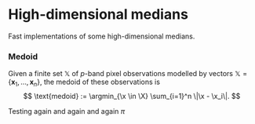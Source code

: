 # High-dimensional medians

Fast implementations of some high-dimensional medians.


### Medoid

Given a finite set $\mathbb{X}$ of $p$-band pixel observations modelled by vectors $\mathbb{X}=\{\mathbf{x}_1, \ldots, \mathbf{x}_n\}$, the medoid of these observations is
$$
  \text{medoid} := \argmin_{\x \in \X} \sum_{i=1}^n \|\x - \x_i\|.
$$

Testing again and again and again $\pi$